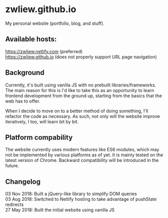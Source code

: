 # zwliew.github.io

My personal website (portfolio, blog, and stuff).

## Available hosts:
https://zwliew.netlify.com (preferred)\
https://zwliew.github.io (does not properly support URL page navigation)

## Background
Currently, it's built using vanilla JS with no prebuilt libraries/frameworks.
The main reason for this is I'd like to take this as an opportunity to learn
frontend development from the ground up, starting from the basics that the
web has to offer.

When I decide to move on to a better method of doing something, I'll refactor
the code as necessary. As such, not only will the website improve iteratively,
I too, will learn bit by bit.

## Platform compability
The website currently uses modern features like ES6 modules, which may not be
implemented by various platforms as of yet. It is mainly tested on the latest
version of Chrome. Backward compatibility will be introduced in the future.

## Changelog
03 Nov 2018: Built a jQuery-like library to simplify DOM queries\
03 Aug 2018: Switched to Netlify hosting to take advantage of pushState redirects\
27 May 2018: Built the initial website using vanilla JS
